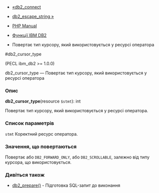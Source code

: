 - [«db2_connect](function.db2-connect.md)
- [db2_escape_string »](function.db2-escape-string.md)

- [PHP Manual](index.md)
- [Функції IBM DB2](ref.ibm-db2.md)
- Повертає тип курсору, який використовується у ресурсі оператора

#db2_cursor_type

(PECL ibm_db2 \>= 1.0.0)

db2_cursor_type — Повертає тип курсору, який використовується у ресурсі
оператора

### Опис

**db2_cursor_type**(resource `$stmt`): int

Повертає тип курсору, який використовується у ресурсі оператора.

### Список параметрів

`stmt`
Коректний ресурс оператора.

### Значення, що повертаються

Повертає або `DB2_FORWARD_ONLY`, або `DB2_SCROLLABLE`, залежно
від типу курсора, що використовується.

### Дивіться також

- [db2_prepare()](function.db2-prepare.md) - Підготовка
SQL-запит до виконання
